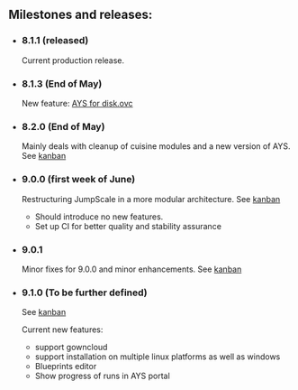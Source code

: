## Milestones and releases:
 * ### 8.1.1 (released)
   Current production release.
   
 * ### 8.1.3 (End of May)
   New feature: [AYS for disk.ovc](https://github.com/Jumpscale/ays_jumpscale8/issues)
   
 * ### 8.2.0 (End of May)
   Mainly deals with cleanup of cuisine modules and a new version of AYS.
   See [kanban](https://waffle.io/Jumpscale/home?milestone=8.2.0)

 * ### 9.0.0 (first week of June)
   Restructuring JumpScale in a more modular architecture.
   See [kanban](https://waffle.io/Jumpscale/home?milestone=9.0.0)
    - Should introduce no new features.
    - Set up CI for better quality and stability assurance
   
 * ### 9.0.1
   Minor fixes for 9.0.0 and minor enhancements.
   See [kanban](https://waffle.io/Jumpscale/home?milestone=9.0.1)
 
 * ### 9.1.0 (To be further defined)
   See [kanban](https://waffle.io/Jumpscale/home?milestone=9.1.0)
   
   Current new features:
     - support gowncloud
     - support installation on multiple linux platforms as well as windows
     - Blueprints editor
     - Show progress of runs in AYS portal
     
